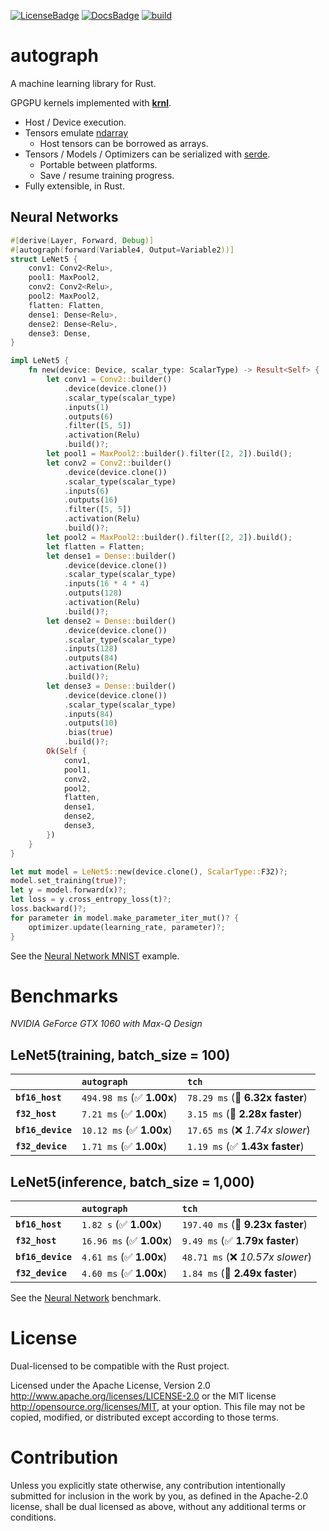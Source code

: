 [![LicenseBadge]][License]
[![DocsBadge]][Docs]
[![build](https://github.com/charles-r-earp/autograph/actions/workflows/ci.yml/badge.svg)](https://github.com/charles-r-earp/autograph/actions/workflows/ci.yml)

[License]: https://github.com/charles-r-earp/autograph/blob/main/LICENSE-APACHE
[LicenseBadge]: https://img.shields.io/badge/license-MIT/Apache_2.0-blue.svg

[Docs]: https://docs.rs/autograph
[DocsBadge]: https://docs.rs/autograph/badge.svg


# **autograph**
A machine learning library for Rust.

GPGPU kernels implemented with [**krnl**](https://github.com/charles-r-earp/krnl).
- Host / Device execution.
- Tensors emulate [ndarray](https://github.com/rust-ndarray/ndarray)
   - Host tensors can be borrowed as arrays.
- Tensors / Models / Optimizers can be serialized with [serde](https://github.com/serde-rs/serde).
   - Portable between platforms.
   - Save / resume training progress.
- Fully extensible, in Rust.

## Neural Networks
```rust
#[derive(Layer, Forward, Debug)]
#[autograph(forward(Variable4, Output=Variable2))]
struct LeNet5 {
    conv1: Conv2<Relu>,
    pool1: MaxPool2,
    conv2: Conv2<Relu>,
    pool2: MaxPool2,
    flatten: Flatten,
    dense1: Dense<Relu>,
    dense2: Dense<Relu>,
    dense3: Dense,
}

impl LeNet5 {
    fn new(device: Device, scalar_type: ScalarType) -> Result<Self> {
        let conv1 = Conv2::builder()
            .device(device.clone())
            .scalar_type(scalar_type)
            .inputs(1)
            .outputs(6)
            .filter([5, 5])
            .activation(Relu)
            .build()?;
        let pool1 = MaxPool2::builder().filter([2, 2]).build();
        let conv2 = Conv2::builder()
            .device(device.clone())
            .scalar_type(scalar_type)
            .inputs(6)
            .outputs(16)
            .filter([5, 5])
            .activation(Relu)
            .build()?;
        let pool2 = MaxPool2::builder().filter([2, 2]).build();
        let flatten = Flatten;
        let dense1 = Dense::builder()
            .device(device.clone())
            .scalar_type(scalar_type)
            .inputs(16 * 4 * 4)
            .outputs(128)
            .activation(Relu)
            .build()?;
        let dense2 = Dense::builder()
            .device(device.clone())
            .scalar_type(scalar_type)
            .inputs(128)
            .outputs(84)
            .activation(Relu)
            .build()?;
        let dense3 = Dense::builder()
            .device(device.clone())
            .scalar_type(scalar_type)
            .inputs(84)
            .outputs(10)
            .bias(true)
            .build()?;
        Ok(Self {
            conv1,
            pool1,
            conv2,
            pool2,
            flatten,
            dense1,
            dense2,
            dense3,
        })
    }
}

let mut model = LeNet5::new(device.clone(), ScalarType::F32)?;
model.set_training(true)?;
let y = model.forward(x)?;
let loss = y.cross_entropy_loss(t)?;
loss.backward()?;
for parameter in model.make_parameter_iter_mut()? {
    optimizer.update(learning_rate, parameter)?;
}
```
See the [Neural Network MNIST](examples/neural-network-mnist) example.

# Benchmarks
*NVIDIA GeForce GTX 1060 with Max-Q Design*

## LeNet5(training, batch_size = 100)

|                   | `autograph`               | `tch`                            |
|:------------------|:--------------------------|:-------------------------------- |
| **`bf16_host`**   | `494.98 ms` (✅ **1.00x**) | `78.29 ms` (🚀 **6.32x faster**)  |
| **`f32_host`**    | `7.21 ms` (✅ **1.00x**)   | `3.15 ms` (🚀 **2.28x faster**)   |
| **`bf16_device`** | `10.12 ms` (✅ **1.00x**)  | `17.65 ms` (❌ *1.74x slower*)    |
| **`f32_device`**  | `1.71 ms` (✅ **1.00x**)   | `1.19 ms` (✅ **1.43x faster**)   |

## LeNet5(inference, batch_size = 1,000)

|                   | `autograph`              | `tch`                             |
|:------------------|:-------------------------|:--------------------------------- |
| **`bf16_host`**   | `1.82 s` (✅ **1.00x**)   | `197.40 ms` (🚀 **9.23x faster**)  |
| **`f32_host`**    | `16.96 ms` (✅ **1.00x**) | `9.49 ms` (✅ **1.79x faster**)    |
| **`bf16_device`** | `4.61 ms` (✅ **1.00x**)  | `48.71 ms` (❌ *10.57x slower*)    |
| **`f32_device`**  | `4.60 ms` (✅ **1.00x**)  | `1.84 ms` (🚀 **2.49x faster**)    |

See the [Neural Network](benches/neural-network-benches) benchmark.

# License
Dual-licensed to be compatible with the Rust project.

Licensed under the Apache License, Version 2.0 http://www.apache.org/licenses/LICENSE-2.0 or the MIT license http://opensource.org/licenses/MIT, at your option. This file may not be copied, modified, or distributed except according to those terms.

# Contribution
Unless you explicitly state otherwise, any contribution intentionally submitted for inclusion in the work by you, as defined in the Apache-2.0 license, shall be dual licensed as above, without any additional terms or conditions.

